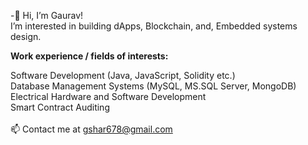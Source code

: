 -👋 Hi, I’m Gaurav!<br />
I’m interested in building dApps, Blockchain, and, Embedded systems design.<br />

**Work experience / fields of interests:**<br />

Software Development (Java, JavaScript, Solidity etc.) <br />
Database Management Systems (MySQL, MS.SQL Server, MongoDB) <br />
Electrical Hardware and Software Development<br />
Smart Contract Auditing<br /><br />
📫 Contact me at gshar678@gmail.com

<!---
gshar678/gshar678 is a ✨ special ✨ repository because its `README.md` (this file) appears on your GitHub profile.
You can click the Preview link to take a look at your changes.
--->
